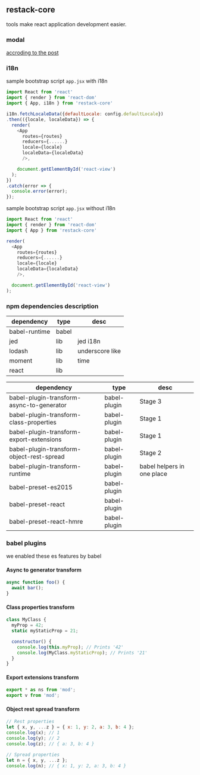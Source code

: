 ## restack-core

tools make react application development easier.

### modal

[accroding to the post](http://stackoverflow.com/questions/35623656/how-can-i-display-a-modal-dialog-in-redux-that-performs-asynchronous-actions/35641680)

### i18n

sample bootstrap script `app.jsx` with i18n

```js
import React from 'react'
import { render } from 'react-dom'
import { App, i18n } from 'restack-core'

i18n.fetchLocaleData({defaultLocale: config.defaultLocale})
.then(({locale, localeData}) => {
  render(
    <App
      routes={routes}
      reducers={......}
      locale={locale}
      localeData={localeData}
      />,

    document.getElementById('react-view')
  );
})
.catch(error => {
  console.error(error);
});
```

sample bootstrap script `app.jsx` without i18n

```js
import React from 'react'
import { render } from 'react-dom'
import { App } from 'restack-core'

render(
  <App
    routes={routes}
    reducers={......}
    locale={locale}
    localeData={localeData}
    />,

  document.getElementById('react-view')
);
```

### npm dependencies description

dependency|type|desc|
----------|----|----|
babel-runtime|babel|
jed|lib|jed i18n
lodash|lib|underscore like
moment|lib|time
react|lib|

dependency|type|desc|
----------|----|----|
babel-plugin-transform-async-to-generator|babel-plugin|Stage 3
babel-plugin-transform-class-properties|babel-plugin|Stage 1
babel-plugin-transform-export-extensions|babel-plugin|Stage 1
babel-plugin-transform-object-rest-spread|babel-plugin|Stage 2
babel-plugin-transform-runtime|babel-plugin|babel helpers in one place
babel-preset-es2015|babel-plugin|
babel-preset-react|babel-plugin|
babel-preset-react-hmre|babel-plugin|



### babel plugins

we enabled these es features by babel

#### Async to generator transform

```js
async function foo() {
  await bar();
}
```

#### Class properties transform

```js
class MyClass {
  myProp = 42;
  static myStaticProp = 21;

  constructor() {
    console.log(this.myProp); // Prints '42'
    console.log(MyClass.myStaticProp); // Prints '21'
  }
}
```

#### Export extensions transform

```js
export * as ns from 'mod';
export v from 'mod';
```

#### Object rest spread transform

```js
// Rest properties
let { x, y, ...z } = { x: 1, y: 2, a: 3, b: 4 };
console.log(x); // 1
console.log(y); // 2
console.log(z); // { a: 3, b: 4 }

// Spread properties
let n = { x, y, ...z };
console.log(n); // { x: 1, y: 2, a: 3, b: 4 }
```
